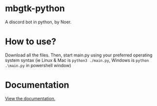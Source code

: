 # mbgtk-python
A discord bot in python, by Noer.

# How to use?
Download all the files.
Then, start main.py using your preferred operating system syntax (ie Linux & Mac is `python3 ./main.py`, Windows is `python .\main.py` in powershell window)

# Documentation
[View the documentation.](https://xnoerplayscodes.github.io/docs.html)
